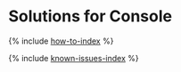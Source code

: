 # Solutions for Console

{% include [how-to-index](how-to/index.md) %}

{% include [known-issues-index](known-issues/index.md) %}
